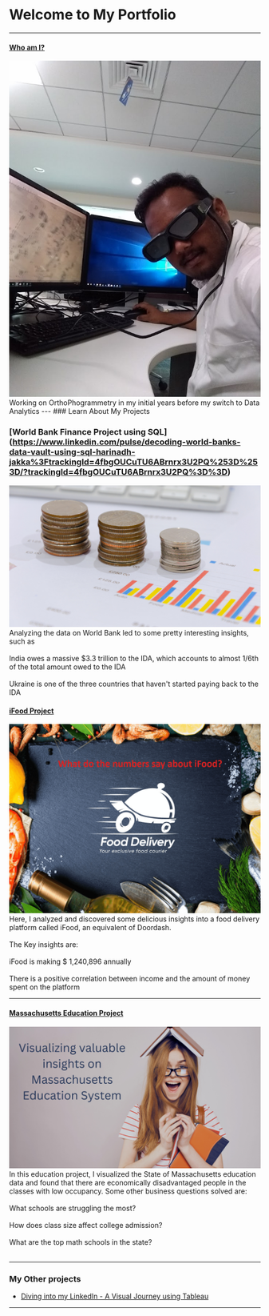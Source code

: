 # Welcome to My Portfolio

---

#### [Who am I?](/bank)
<img src="images/3d.jpg?raw=true"/>
Working on OrthoPhogrammetry in my initial years before my switch to Data Analytics
---
### Learn About My Projects

### [World Bank Finance Project using SQL] (https://www.linkedin.com/pulse/decoding-world-banks-data-vault-using-sql-harinadh-jakka%3FtrackingId=4fbgOUCuTU6ABrnrx3U2PQ%253D%253D/?trackingId=4fbgOUCuTU6ABrnrx3U2PQ%3D%3D)
<img src="images/World Bank Financial Data.png?raw=true"/>
Analyzing the data on World Bank led to some pretty interesting insights, such as <br><br>
India owes a massive $3.3 trillion to the IDA, which accounts to almost 1/6th of the total amount owed to the IDA <br><br>
Ukraine is one of the three countries that haven't started paying back to the IDA

#### [iFood Project](https://www.linkedin.com/pulse/inside-scoop-ifood-data-harinadh-jakka%3FtrackingId=4fbgOUCuTU6ABrnrx3U2PQ%253D%253D/?trackingId=4fbgOUCuTU6ABrnrx3U2PQ%3D%3D)
<img src="iFood_new.png?raw=true"/>
Here, I analyzed and discovered some delicious insights into a food delivery platform called iFood, an equivalent of Doordash. <br><br>
The Key insights are: <br><br>
iFood is making $ 1,240,896 annually <br><br>
There is a positive correlation between income and the amount of money spent on the platform


---
#### [Massachusetts Education Project](https://www.linkedin.com/pulse/massachusetts-education-system-visual-journey-using-tableau-jakka%3FtrackingId=i%252BcaCTsOSaKyh8hPvfORGw%253D%253D/?trackingId=i%2BcaCTsOSaKyh8hPvfORGw%3D%3D)
<img src="images/Massachusetts Education Project .png?raw=true"/>
In this education project, I visualized the State of Massachusetts education data and found that there are economically disadvantaged people in the classes with low occupancy. Some other business questions solved are: <br><br>
What schools are struggling the most? <br><br>
How does class size affect college admission? <br><br>
What are the top math schools in the state? <br><br>

---

### My Other projects

- [Diving into my LinkedIn - A Visual Journey using Tableau](https://public.tableau.com/app/profile/harinadh.jakka/viz/DivingintomyLinkedIn/Dashboard1)

---





